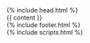 <!DOCTYPE html>
<html>
  {% include head.html %}
  <body>
    <div class="min-vh-100 d-flex flex-column">
      <div class="flex-grow-1 bg-light">
        <div class="container my-5">
          <div class="row justify-content-center my-5">
            <div class="col col-lg-10 col-xl-9">
              {{ content }}
            </div>
          </div>
        </div>
      </div>
      {% include footer.html %}
    </div>
  </body>
  {% include scripts.html %}
</html>
